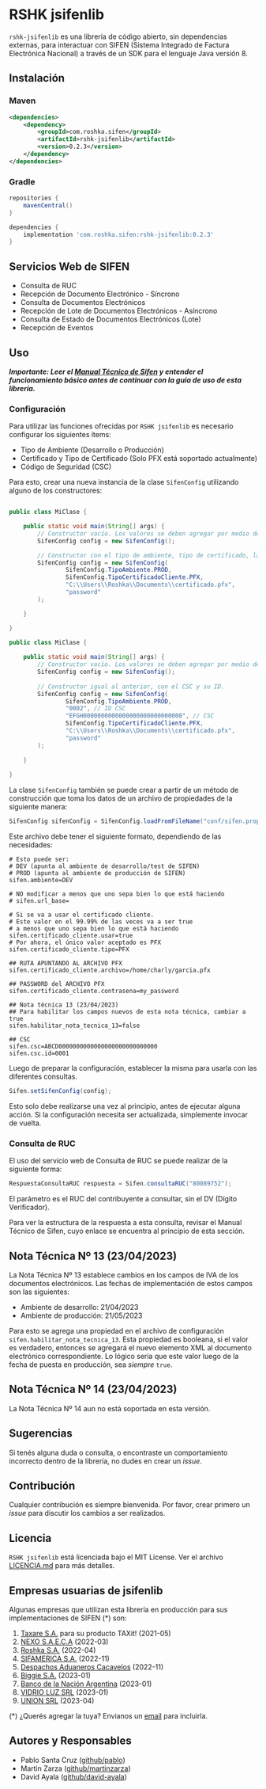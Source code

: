 # RSHK jsifenlib

`rshk-jsifenlib` es una librería de código abierto, sin dependencias externas, para interactuar con SIFEN (Sistema
Integrado de Factura Electrónica Nacional) a través de un SDK para el lenguaje Java versión 8.

## Instalación

### Maven

```xml
<dependencies>
    <dependency>
        <groupId>com.roshka.sifen</groupId>
        <artifactId>rshk-jsifenlib</artifactId>
        <version>0.2.3</version>
    </dependency>
</dependencies>
```

### Gradle

```groovy
repositories {
    mavenCentral()
}

dependencies {
    implementation 'com.roshka.sifen:rshk-jsifenlib:0.2.3'
}
```

## Servicios Web de SIFEN

- Consulta de RUC
- Recepción de Documento Electrónico - Síncrono
- Consulta de Documentos Electrónicos
- Recepción de Lote de Documentos Electrónicos - Asíncrono
- Consulta de Estado de Documentos Electrónicos (Lote)
- Recepción de Eventos

## Uso

***Importante: Leer
el [Manual Técnico de Sifen](https://ekuatia.set.gov.py/rest/contents/download/collaboration/sites/ekuatia/documents/documentacion/documentacion-tecnica/Manual+T%C3%A9cnico+Versi%C3%B3n+150.pdf)
y entender el funcionamiento básico antes de continuar con la guía de uso de esta librería.***

### Configuración

Para utilizar las funciones ofrecidas por `RSHK jsifenlib` es necesario configurar los siguientes ítems:

- Tipo de Ambiente (Desarrollo o Producción)
- Certificado y Tipo de Certificado (Solo PFX está soportado actualmente)
- Código de Seguridad (CSC)

Para esto, crear una nueva instancia de la clase `SifenConfig` utilizando alguno de los constructores:

```java

public class MiClase {

    public static void main(String[] args) {
        // Constructor vacío. Los valores se deben agregar por medio de los *setters* de la clase.
        SifenConfig config = new SifenConfig();

        // Constructor con el tipo de ambiente, tipo de certificado, la ruta del certificado y la contraseña.
        SifenConfig config = new SifenConfig(
                SifenConfig.TipoAmbiente.PROD,
                SifenConfig.TipoCertificadoCliente.PFX,
                "C:\\Users\\Roshka\\Documents\\certificado.pfx",
                "password"
        );

    }

}

public class MiClase {
    
    public static void main(String[] args) {
        // Constructor vacío. Los valores se deben agregar por medio de los *setters* de la clase.
        SifenConfig config = new SifenConfig();
        
        // Constructor igual al anterior, con el CSC y su ID.
        SifenConfig config = new SifenConfig(
                SifenConfig.TipoAmbiente.PROD,
                "0002", // ID CSC
                "EFGH0000000000000000000000000000", // CSC
                SifenConfig.TipoCertificadoCliente.PFX,
                "C:\\Users\\Roshka\\Documents\\certificado.pfx",
                "password"
        );
        
    }
        
}
```

La clase `SifenConfig` también se puede crear a partir de un método de construcción que toma los datos de un
archivo de propiedades de la siguiente manera:

```java
SifenConfig sifenConfig = SifenConfig.loadFromFileName("conf/sifen.properties");
```

Este archivo debe tener el siguiente formato, dependiendo de las necesidades:

```properties
# Esto puede ser:
# DEV (apunta al ambiente de desarrollo/test de SIFEN)
# PROD (apunta al ambiente de producción de SIFEN)
sifen.ambiente=DEV

# NO modificar a menos que uno sepa bien lo que está haciendo
# sifen.url_base=

# Si se va a usar el certificado cliente.
# Este valor en el 99.99% de las veces va a ser true
# a menos que uno sepa bien lo que está haciendo
sifen.certificado_cliente.usar=true
# Por ahora, el único valor aceptado es PFX
sifen.certificado_cliente.tipo=PFX

## RUTA APUNTANDO AL ARCHIVO PFX
sifen.certificado_cliente.archivo=/home/charly/garcia.pfx

## PASSWORD del ARCHIVO PFX
sifen.certificado_cliente.contrasena=my_password

## Nota técnica 13 (23/04/2023)
## Para habilitar los campos nuevos de esta nota técnica, cambiar a true
sifen.habilitar_nota_tecnica_13=false

## CSC
sifen.csc=ABCD0000000000000000000000000000
sifen.csc.id=0001
```
Luego de preparar la configuración, establecer la misma para usarla con las diferentes consultas.

```java
Sifen.setSifenConfig(config);
```

Esto solo debe realizarse una vez al principio, antes de ejecutar alguna acción. Si la configuración necesita ser
actualizada, simplemente invocar de vuelta.

### Consulta de RUC

El uso del servicio web de Consulta de RUC se puede realizar de la siguiente forma:

```java
RespuestaConsultaRUC respuesta = Sifen.consultaRUC("80089752");
```

El parámetro es el RUC del contribuyente a consultar, sin el DV (Dígito Verificador).

Para ver la estructura de la respuesta a esta consulta, revisar el Manual Técnico de Sifen, cuyo enlace se encuentra al
principio de esta sección.

## Nota Técnica Nº 13 (23/04/2023)

La Nota Técnica Nº 13 establece cambios en los campos de IVA de los documentos electrónicos. Las fechas de implementación de estos campos son las siguientes:

* Ambiente de desarrollo: 21/04/2023
* Ambiente de producción: 21/05/2023

Para esto se agrega una propiedad en el archivo de configuración `sifen.habilitar_nota_tecnica_13`. Esta propiedad es booleana,
si el valor es verdadero, entonces se agregará el nuevo elemento XML al documento electrónico correspondiente. Lo lógico sería
que este valor luego de la fecha de puesta en producción, sea *siempre* `true`.

## Nota Técnica Nº 14 (23/04/2023)

La Nota Técnica Nº 14 aun no está soportada en esta versión.

## Sugerencias

Si tenés alguna duda o consulta, o encontraste un comportamiento incorrecto dentro de la librería, no dudes en crear
un *issue*.

## Contribución

Cualquier contribución es siempre bienvenida. Por favor, crear primero un *issue* para discutir los cambios a ser
realizados.

## Licencia

`RSHK jsifenlib` está licenciada bajo el MIT License. Ver el archivo [LICENCIA.md](LICENCIA.md) para más detalles.

## Empresas usuarias de jsifenlib

Algunas empresas que utilizan esta librería en producción para sus implementaciones de SIFEN (*) son:

1. [Taxare S.A.](https://www.taxit.com.py) para su producto TAXit! (2021-05)
2. [NEXO S.A.E.C.A](http://www.nexo.com.py) (2022-03)
3. [Roshka S.A.](https://www.roshka.com) (2022-04)
4. [SIFAMERICA S.A.](https://www.sif.com.py) (2022-11)
5. [Despachos Aduaneros Cacavelos](http://www.despachoscacavelos.com.py/) (2022-11)
6. [Biggie S.A.](https://www.biggie.com.py/) (2023-01)
7. [Banco de la Nación Argentina](https://www.bna.com.py/) (2023-01)
8. [VIDRIO LUZ SRL](http://www.vidrioluz.com.py/web/) (2023-01)
9. [UNION SRL](http://www.unionsrl.com.py/) (2023-04)

(*) ¿Querés agregar la tuya? Envianos un [email](mailto:pablo@roshka.com.py) para incluirla. 

## Autores y Responsables

- Pablo Santa Cruz ([github/pablo](https://github.com/pablo))
- Martin Zarza ([github/martinzarza](https://github.com/martinzarza))
- David Ayala ([github/david-ayala](https://github.com/david-ayala))
